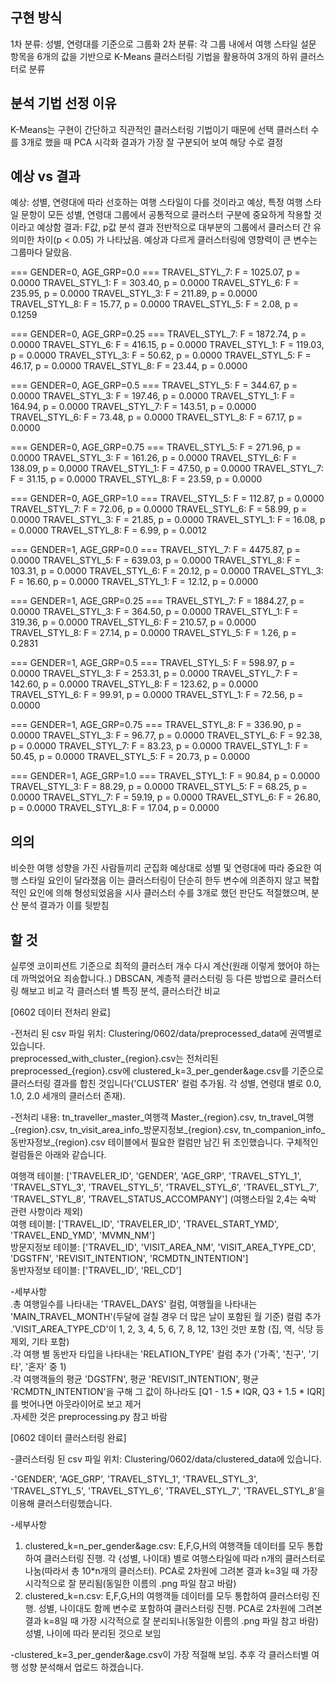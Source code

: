 ## 구현 방식
1차 분류: 성별, 연령대를 기준으로 그룹화
2차 분류: 각 그룹 내에서 여행 스타일 설문 항목을 6개의 값을 기반으로 K-Means 클러스터링 기법을 활용하여 3개의 하위 클러스터로 분류

## 분석 기법 선정 이유
K-Means는 구현이 간단하고 직관적인 클러스터링 기법이기 때문에 선택
클러스터 수를 3개로 했을 때 PCA 시각화 결과가 가장 잘 구분되어 보여 해당 수로 결정

## 예상 vs 결과
예상: 성별, 연령대에 따라 선호하는 여행 스타일이 다를 것이라고 예상, 특정 여행 스타일 문항이 모든 성별, 연령대 그룹에서 공통적으로 클러스터 구분에 중요하게 작용할 것이라고 예상함
결과: F값, p값 분석 결과 전반적으로 대부분의 그룹에서 클러스터 간 유의미한 차이(p < 0.05) 가 나타났음. 예상과 다르게 클러스터링에 영향력이 큰 변수는 그룹마다 달랐음.

=== GENDER=0, AGE_GRP=0.0 ===
TRAVEL_STYL_7: F = 1025.07, p = 0.0000
TRAVEL_STYL_1: F = 303.40, p = 0.0000
TRAVEL_STYL_6: F = 235.95, p = 0.0000
TRAVEL_STYL_3: F = 211.89, p = 0.0000
TRAVEL_STYL_8: F = 15.77, p = 0.0000
TRAVEL_STYL_5: F = 2.08, p = 0.1259

=== GENDER=0, AGE_GRP=0.25 ===
TRAVEL_STYL_7: F = 1872.74, p = 0.0000
TRAVEL_STYL_6: F = 416.15, p = 0.0000
TRAVEL_STYL_1: F = 119.03, p = 0.0000
TRAVEL_STYL_3: F = 50.62, p = 0.0000
TRAVEL_STYL_5: F = 46.17, p = 0.0000
TRAVEL_STYL_8: F = 23.44, p = 0.0000

=== GENDER=0, AGE_GRP=0.5 ===
TRAVEL_STYL_5: F = 344.67, p = 0.0000
TRAVEL_STYL_3: F = 197.46, p = 0.0000
TRAVEL_STYL_1: F = 164.94, p = 0.0000
TRAVEL_STYL_7: F = 143.51, p = 0.0000
TRAVEL_STYL_6: F = 73.48, p = 0.0000
TRAVEL_STYL_8: F = 67.17, p = 0.0000

=== GENDER=0, AGE_GRP=0.75 ===
TRAVEL_STYL_5: F = 271.96, p = 0.0000
TRAVEL_STYL_3: F = 161.26, p = 0.0000
TRAVEL_STYL_6: F = 138.09, p = 0.0000
TRAVEL_STYL_1: F = 47.50, p = 0.0000
TRAVEL_STYL_7: F = 31.15, p = 0.0000
TRAVEL_STYL_8: F = 23.59, p = 0.0000

=== GENDER=0, AGE_GRP=1.0 ===
TRAVEL_STYL_5: F = 112.87, p = 0.0000
TRAVEL_STYL_7: F = 72.06, p = 0.0000
TRAVEL_STYL_6: F = 58.99, p = 0.0000
TRAVEL_STYL_3: F = 21.85, p = 0.0000
TRAVEL_STYL_1: F = 16.08, p = 0.0000
TRAVEL_STYL_8: F = 6.99, p = 0.0012

=== GENDER=1, AGE_GRP=0.0 ===
TRAVEL_STYL_7: F = 4475.87, p = 0.0000
TRAVEL_STYL_5: F = 639.03, p = 0.0000
TRAVEL_STYL_8: F = 103.31, p = 0.0000
TRAVEL_STYL_6: F = 20.12, p = 0.0000
TRAVEL_STYL_3: F = 16.60, p = 0.0000
TRAVEL_STYL_1: F = 12.12, p = 0.0000

=== GENDER=1, AGE_GRP=0.25 ===
TRAVEL_STYL_7: F = 1884.27, p = 0.0000
TRAVEL_STYL_3: F = 364.50, p = 0.0000
TRAVEL_STYL_1: F = 319.36, p = 0.0000
TRAVEL_STYL_6: F = 210.57, p = 0.0000
TRAVEL_STYL_8: F = 27.14, p = 0.0000
TRAVEL_STYL_5: F = 1.26, p = 0.2831

=== GENDER=1, AGE_GRP=0.5 ===
TRAVEL_STYL_5: F = 598.97, p = 0.0000
TRAVEL_STYL_3: F = 253.31, p = 0.0000
TRAVEL_STYL_7: F = 142.60, p = 0.0000
TRAVEL_STYL_8: F = 123.62, p = 0.0000
TRAVEL_STYL_6: F = 99.91, p = 0.0000
TRAVEL_STYL_1: F = 72.56, p = 0.0000

=== GENDER=1, AGE_GRP=0.75 ===
TRAVEL_STYL_8: F = 336.90, p = 0.0000
TRAVEL_STYL_3: F = 96.77, p = 0.0000
TRAVEL_STYL_6: F = 92.38, p = 0.0000
TRAVEL_STYL_7: F = 83.23, p = 0.0000
TRAVEL_STYL_1: F = 50.45, p = 0.0000
TRAVEL_STYL_5: F = 20.73, p = 0.0000

=== GENDER=1, AGE_GRP=1.0 ===
TRAVEL_STYL_1: F = 90.84, p = 0.0000
TRAVEL_STYL_3: F = 88.29, p = 0.0000
TRAVEL_STYL_5: F = 68.25, p = 0.0000
TRAVEL_STYL_7: F = 59.19, p = 0.0000
TRAVEL_STYL_6: F = 26.80, p = 0.0000
TRAVEL_STYL_8: F = 17.04, p = 0.0000

## 의의
비슷한 여행 성향을 가진 사람들끼리 군집화
예상대로 성별 및 연령대에 따라 중요한 여행 스타일 요인이 달라졌음
이는 클러스터링이 단순히 한두 변수에 의존하지 않고 복합적인 요인에 의해 형성되었음을 시사
클러스터 수를 3개로 했던 판단도 적절했으며, 분산 분석 결과가 이를 뒷받침


## 할 것
실루엣 코이피션트 기준으로 최적의 클러스터 개수 다시 계산(원래 이렇게 했어야 하는데 까먹었어요 죄송합니다..)
DBSCAN, 계층적 클러스터링 등 다른 방법으로 클러스터링 해보고 비교
각 클러스터 별 특징 분석, 클러스터간 비교




[0602 데이터 전처리 완료]

-전처리 된 csv 파일 위치: Clustering/0602/data/preprocessed_data에 권역별로 있습니다.<br />
preprocessed_with_cluster_{region}.csv는 전처리된 preprocessed_{region}.csv에 clustered_k=3_per_gender&age.csv를 기준으로 클러스터링 결과를 합친 것입니다('CLUSTER' 컬럼 추가됨. 각 성별, 연령대 별로 0.0, 1.0, 2.0 세개의 클러스터 존재).

-전처리 내용: tn_traveller_master_여행객 Master_{region}.csv, tn_travel_여행_{region}.csv, tn_visit_area_info_방문지정보_{region}.csv, tn_companion_info_동반자정보_{region}.csv 테이블에서 필요한 컬럼만 남긴 뒤 조인했습니다. 구체적인 컬럼들은 아래와 같습니다.<br />

여행객 테이블: ['TRAVELER_ID', 'GENDER', 'AGE_GRP', 'TRAVEL_STYL_1', 'TRAVEL_STYL_3', 'TRAVEL_STYL_5', 'TRAVEL_STYL_6', 'TRAVEL_STYL_7', 'TRAVEL_STYL_8', 'TRAVEL_STATUS_ACCOMPANY'] (여행스타일 2,4는 숙박 관련 사항이라 제외)<br />
여행 테이블: ['TRAVEL_ID', 'TRAVELER_ID', 'TRAVEL_START_YMD', 'TRAVEL_END_YMD', 'MVMN_NM']<br />
방문지정보 테이블: ['TRAVEL_ID', 'VISIT_AREA_NM', 'VISIT_AREA_TYPE_CD', 'DGSTFN', 'REVISIT_INTENTION', 'RCMDTN_INTENTION']<br />
동반자정보 테이블: ['TRAVEL_ID', 'REL_CD']<br />

-세부사항<br />
.총 여행일수를 나타내는 'TRAVEL_DAYS' 컬럼, 여행월을 나타내는 'MAIN_TRAVEL_MONTH'(두달에 걸칠 경우 더 많은 날이 포함된 월 기준) 컬럼 추가<br />
.'VISIT_AREA_TYPE_CD'이 1, 2, 3, 4, 5, 6, 7, 8, 12, 13인 것만 포함 (집, 역, 식당 등 제외, 기타 포함)<br />
.각 여행 별 동반자 타입을 나타내는 'RELATION_TYPE' 컬럼 추가 ('가족', '친구', '기타', '혼자' 중 1)<br />
.각 여행객들의 평균 'DGSTFN', 평균 'REVISIT_INTENTION', 평균 'RCMDTN_INTENTION'을 구해 그 값이 하나라도 [Q1 - 1.5 * IQR, Q3 + 1.5 * IQR]를 벗어나면 아웃라이어로 보고 제거<br />
.자세한 것은 preprocessing.py 참고 바람

[0602 데이터 클러스터링 완료]

-클러스터링 된 csv 파일 위치: Clustering/0602/data/clustered_data에 있습니다.

-'GENDER', 'AGE_GRP', 'TRAVEL_STYL_1', 'TRAVEL_STYL_3', 'TRAVEL_STYL_5', 'TRAVEL_STYL_6', 'TRAVEL_STYL_7', 'TRAVEL_STYL_8'을 이용해 클러스터링했습니다.

-세부사항<br />
1. clustered_k=n_per_gender&age.csv: E,F,G,H의 여행객들 데이터를 모두 통합하여 클러스터링 진행. 각 {성별, 나이대} 별로 여행스타일에 따라 n개의 클러스터로 나눔(따라서 총 10*n개의 클러스터). PCA로 2차원에 그려본 결과 k=3일 때 가장 시각적으로 잘 분리됨(동일한 이름의 .png 파일 참고 바람) <br />
2. clustered_k=n.csv: E,F,G,H의 여행객들 데이터를 모두 통합하여 클러스터링 진행. 성별, 나이대도 함께 변수로 포함하여 클러스터링 진행. PCA로 2차원에 그려본 결과 k=8일 때 가장 시각적으로 잘 분리되나(동일한 이름의 .png 파일 참고 바람) 성별, 나이에 따라 분리된 것으로 보임<br />

-clustered_k=3_per_gender&age.csv이 가장 적절해 보임. 추후 각 클러스터별 여행 성향 분석해서 업로드 하겠습니다.
